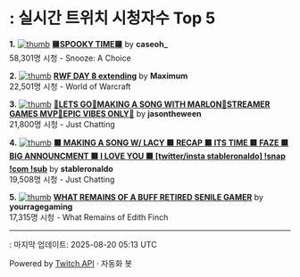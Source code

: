 # : 실시간 트위치 시청자수 Top 5

**1.** [![thumb](https://static-cdn.jtvnw.net/previews-ttv/live_user_caseoh_-320x180.jpg)](https://twitch.tv/caseoh_)
**[🟨SPOOKY TIME🟨](https://twitch.tv/caseoh_)** by **caseoh_**<br>58,301명 시청  - Snooze: A Choice

**2.** [![thumb](https://static-cdn.jtvnw.net/previews-ttv/live_user_maximum-320x180.jpg)](https://twitch.tv/Maximum)
**[RWF DAY 8 extending](https://twitch.tv/Maximum)** by **Maximum**<br>22,501명 시청  - World of Warcraft

**3.** [![thumb](https://static-cdn.jtvnw.net/previews-ttv/live_user_jasontheween-320x180.jpg)](https://twitch.tv/jasontheween)
**[🔴LETS GO🔴MAKING A SONG WITH MARLON🔴STREAMER GAMES MVP🔴EPIC VIBES ONLY🔴](https://twitch.tv/jasontheween)** by **jasontheween**<br>21,800명 시청  - Just Chatting

**4.** [![thumb](https://static-cdn.jtvnw.net/previews-ttv/live_user_stableronaldo-320x180.jpg)](https://twitch.tv/stableronaldo)
**[🟥 MAKING A SONG W/ LACY 🟥 RECAP 🟥 ITS TIME 🟥 FAZE 🟥 BIG ANNOUNCMENT 🟥 I LOVE YOU 🟥 [twitter/insta stableronaldo] !snap !com !sub](https://twitch.tv/stableronaldo)** by **stableronaldo**<br>19,508명 시청  - Just Chatting

**5.** [![thumb](https://static-cdn.jtvnw.net/previews-ttv/live_user_yourragegaming-320x180.jpg)](https://twitch.tv/yourragegaming)
**[WHAT REMAINS OF A BUFF RETIRED SENILE GAMER](https://twitch.tv/yourragegaming)** by **yourragegaming**<br>17,315명 시청  - What Remains of Edith Finch


---
: 마지막 업데이트: 2025-08-20 05:13 UTC

Powered by [Twitch API](https://dev.twitch.tv/docs/api/reference) · 자동화 봇